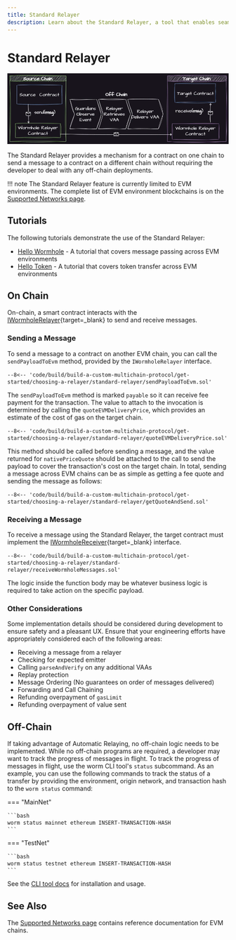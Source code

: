 ```yaml
---
title: Standard Relayer
description: Learn about the Standard Relayer, a tool that enables seamless cross-chain messaging between contracts on different EVM blockchains without requiring off-chain deployments.
---
```


# Standard Relayer

![Standard Relayer](/images/build/build-a-custom-multichain-protocol/get-started/choosing-a-relayer/standard-relayer/standard-relayer-1.webp)

The Standard Relayer provides a mechanism for a contract on one chain to send a message to a contract on a different chain without requiring the developer to deal with any off-chain deployments.

!!! note
    The Standard Relayer feature is currently limited to EVM environments. The complete list of EVM environment blockchains is on the [Supported Networks page](/build/start-building/supported-networks).

## Tutorials

The following tutorials demonstrate the use of the Standard Relayer:

 - [Hello Wormhole](#) - A tutorial that covers message passing across EVM environments 
 - [Hello Token](#) - A tutorial that covers token transfer across EVM environments

## On Chain

On-chain, a smart contract interacts with the [IWormholeRelayer](https://github.com/wormhole-foundation/wormhole-relayer-solidity-sdk/blob/main/src/interfaces/IWormholeRelayer.sol){target=\_blank} to send and receive messages.

### Sending a Message

To send a message to a contract on another EVM chain, you can call the `sendPayloadToEvm` method, provided by the `IWormholeRelayer` interface.

```solidity
--8<-- 'code/build/build-a-custom-multichain-protocol/get-started/choosing-a-relayer/standard-relayer/sendPayloadToEvm.sol'
```

The `sendPayloadToEvm` method is marked `payable` so it can receive fee payment for the transaction. The value to attach to the invocation is determined by calling the `quoteEVMDeliveryPrice`, which provides an estimate of the cost of gas on the target chain.

```solidity
--8<-- 'code/build/build-a-custom-multichain-protocol/get-started/choosing-a-relayer/standard-relayer/quoteEVMDeliveryPrice.sol'
```

This method should be called before sending a message, and the value returned for `nativePriceQuote` should be attached to the call to send the payload to cover the transaction's cost on the target chain. In total, sending a message across EVM chains can be as simple as getting a fee quote and sending the message as follows: 

```solidity
--8<-- 'code/build/build-a-custom-multichain-protocol/get-started/choosing-a-relayer/standard-relayer/getQuoteAndSend.sol'
```

### Receiving a Message

To receive a message using the Standard Relayer, the target contract must implement the [IWormholeReceiver](https://github.com/wormhole-foundation/wormhole-relayer-solidity-sdk/blob/main/src/interfaces/IWormholeReceiver.sol){target=\_blank} interface.

```solidity
--8<-- 'code/build/build-a-custom-multichain-protocol/get-started/choosing-a-relayer/standard-relayer/receiveWormholeMessages.sol'
```

The logic inside the function body may be whatever business logic is required to take action on the specific payload.

### Other Considerations

Some implementation details should be considered during development to ensure safety and a pleasant UX. Ensure that your engineering efforts have appropriately considered each of the following areas:

- Receiving a message from a relayer
- Checking for expected emitter
- Calling `parseAndVerify` on any additional VAAs
- Replay protection
- Message Ordering (No guarantees on order of messages delivered)
- Forwarding and Call Chaining
- Refunding overpayment of `gasLimit`
- Refunding overpayment of value sent

## Off-Chain

If taking advantage of Automatic Relaying, no off-chain logic needs to be implemented. While no off-chain programs are required, a developer may want to track the progress of messages in flight. To track the progress of messages in flight, use the worm CLI tool's `status` subcommand. As an example, you can use the following commands to track the status of a transfer by providing the environment, origin network, and transaction hash to the `worm status` command: 

=== "MainNet"

    ```bash
    worm status mainnet ethereum INSERT-TRANSACTION-HASH
    ```

=== "TestNet"

    ```bash
    worm status testnet ethereum INSERT-TRANSACTION-HASH
    ```

See the [CLI tool docs](/build/toolkit/cli) for installation and usage.

## See Also

The [Supported Networks page](/build/start-building/supported-networks/evm) contains reference documentation for EVM chains.